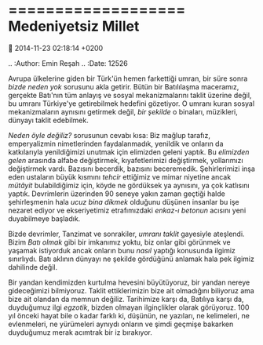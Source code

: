 ===================
Medeniyetsiz Millet
===================

:date: 2014-11-23 02:18:14 +0200

.. :Author: Emin Reşah
.. :Date:   12526

Avrupa ülkelerine giden bir Türk'ün hemen farkettiği umran, bir süre
sonra *bizde neden yok* sorusunu akla getirir. Bütün bir Batılılaşma
maceramız, gerçekte Batı'nın tüm anlayış ve sosyal mekanizmalarını
taklit üzerine değil, bu umranı Türkiye'ye getirebilmek hedefini
gözetiyor. O umranı kuran sosyal mekanizmaların aynısını getirmek değil,
*bir şekilde* o binaları, müzikleri, dünyayı taklit edebilmek.

*Neden öyle değiliz?* sorusunun cevabı kısa: Biz mağlup tarafız,
emperyalizmin nimetlerinden faydalanmadık, yenildik ve onların da
katkılarıyla yenildiğimizi unutmak için elimizden geleni yaptık. Bu
*elimizden gelen* arasında alfabe değiştirmek, kıyafetlerimizi
değiştirmek, yollarımızı değiştirmek vardı. Bazısını becerdik, bazısını
beceremedik. Şehirlerimizi inşa eden ustaların büyük kısmını *tehcir*
ettiğimiz ve mimar niyetine ancak *mütâyit* bulabildiğimiz için, köyde
ne gördüksek ya aynısını, ya çok katlısını yaptık. Devrimlerin üzerinden
90 seneye yakın zaman geçtiği halde şehirleşmenin hala *ucuz bina
dikmek* olduğunu düşünen insanlar bu işe nezaret ediyor ve ekseriyetimiz
etrafımızdaki *enkaz-ı betonun* acısını yeni duyabilmeye başladık.

Bizde devrimler, Tanzimat ve sonrakiler, *umranı taklit* gayesiyle
ateşlendi. Bizim *Batı olmak* gibi bir imkanımız yoktu, biz onlar gibi
görünmek ve yaşamak istiyorduk ancak onların bunu *nasıl* yaptığı
konusunda ilgimiz sınırlıydı. Batı aklının dünyayı ne şekilde gördüğünü
anlamak hala pek ilgimiz dahilinde değil.

Bir yandan kendimizden kurtulma hevesini büyütüyoruz, bir yandan nereye
gideceğimizi bilmiyoruz. Taklit ettiklerimizin bize ait olmadığını
biliyoruz ama bize ait olandan da memnun değiliz. Tarihimize karşı da,
Batılıya karşı da, duyduğumuz ilgi *egzotik*, bizden olmayan
ilginçlikler olarak görüyoruz. 100 yıl önceki hayat bile o kadar farklı
ki, düşünün, ne yazıları, ne kelimeleri, ne evlenmeleri, ne yürümeleri
aynıydı onların ve şimdi geçmişe bakarken duyduğumuz merak acımtrak bir
iz bırakıyor.
